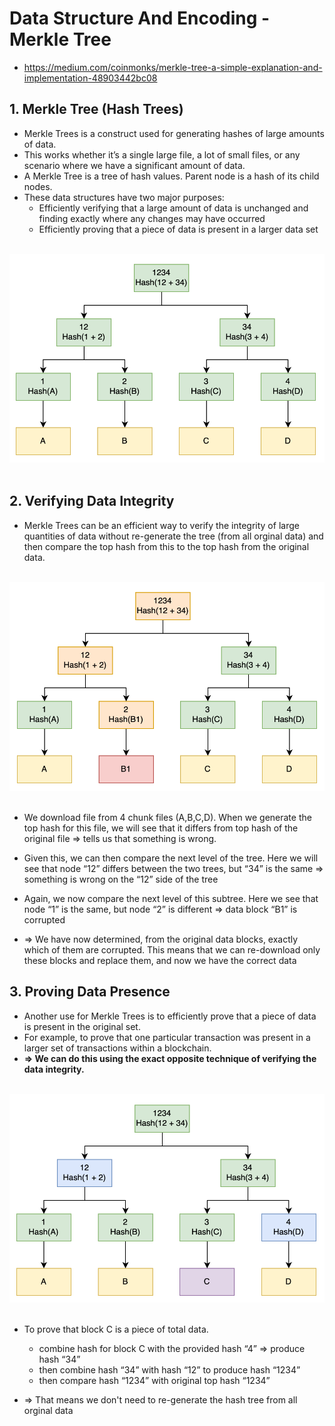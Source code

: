 # **Data Structure And Encoding - Merkle Tree**

- https://medium.com/coinmonks/merkle-tree-a-simple-explanation-and-implementation-48903442bc08

## **1. Merkle Tree (Hash Trees)**

- Merkle Trees is a construct used for generating hashes of large amounts of data.
- This works whether it’s a single large file, a lot of small files, or any scenario where we have a significant amount of data.
- A Merkle Tree is a tree of hash values. Parent node is a hash of its child nodes.
- These data structures have two major purposes:
  - Efficiently verifying that a large amount of data is unchanged and finding exactly where any changes may have occurred
  - Efficiently proving that a piece of data is present in a larger data set

<div class="image-container" align="center">
<br>
<img src="img/Merkle-Tree.webp" alt="Merkle Tree"  >
</div><br>

## **2. Verifying Data Integrity**

- Merkle Trees can be an efficient way to verify the integrity of large quantities of data without re-generate the tree (from all orginal data) and then compare the top hash from this to the top hash from the original data.

<div class="image-container" align="center">
<br>
<img src="img/Merkle-Tree-2.webp" alt="Merkle Tree"  >
</div><br>

- We download file from 4 chunk files (A,B,C,D). When we generate the top hash for this file, we will see that it differs from top hash of the original file => tells us that something is wrong.
- Given this, we can then compare the next level of the tree. Here we will see that node “12” differs between the two trees, but “34” is the same => something is wrong on the “12” side of the tree
- Again, we now compare the next level of this subtree. Here we see that node “1” is the same, but node “2” is different => data block “B1” is corrupted

- => We have now determined, from the original data blocks, exactly which of them are corrupted. This means that we can re-download only these blocks and replace them, and now we have the correct data

## **3. Proving Data Presence**

- Another use for Merkle Trees is to efficiently prove that a piece of data is present in the original set.
- For example, to prove that one particular transaction was present in a larger set of transactions within a blockchain.
- **=> We can do this using the exact opposite technique of verifying the data integrity.**

<div class="image-container" align="center">
<br>
<img src="img/Merkle-Tree-3.webp" alt="Merkle Tree"  >
</div><br>

- To prove that block C is a piece of total data.

  - combine hash for block C with the provided hash “4” => produce hash “34”
  - then combine hash “34” with hash “12” to produce hash “1234”
  - then compare hash “1234” with original top hash “1234”

- => That means we don't need to re-generate the hash tree from all orginal data
